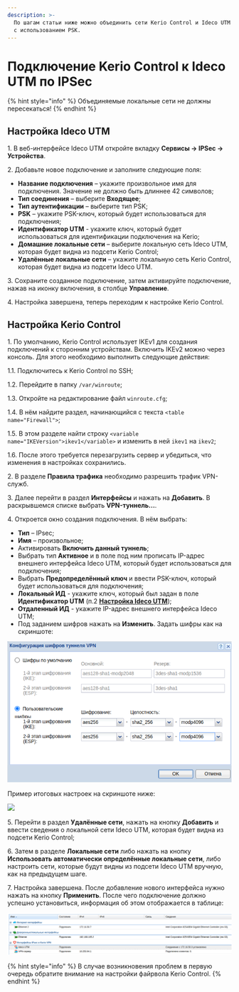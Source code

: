 ```yaml
---
description: >-
  По шагам статьи ниже можно объединить сети Kerio Control и Ideco UTM по IPsec
  с использованием PSK.
---
```


# Подключение Kerio Control к Ideco UTM по IPSec

{% hint style="info" %}
Объединяемые локальные сети не должны пересекаться!
{% endhint %}

## Настройка Ideco UTM

1\. В веб-интерфейсе Ideco UTM откройте вкладку **Сервисы -> IPSec -> Устройства**.

2\. Добавьте новое подключение и заполните следующие поля:

* **Название подключения** – укажите произвольное имя для подключения. Значение не должно быть длиннее 42 символов;
* **Тип соединения** – выберите **Входящее**;
* **Тип аутентификации** – выберите тип PSK;
* **PSK** – укажите PSK-ключ, который будет использоваться для подключения;
* **Идентификатор UTM** - укажите ключ, который будет использоваться для идентификации подключения на Kerio;
* **Домашние локальные сети** – выберите локальную сеть Ideco UTM, которая будет видна из подсети Kerio Control;
* **Удалённые локальные сети** – укажите локальную сеть Kerio Control, которая будет видна из подсети Ideco UTM.

3\. Сохраните созданное подключение, затем активируйте подключение, нажав на иконку включения, в столбце **Управление**.

4\. Настройка завершена, теперь переходим к настройке Kerio Control.

## Настройка Kerio Control

1\. По умолчанию, Kerio Control использует IKEv1 для создания подключений к сторонним устройствам. Включить IKEv2 можно через консоль. Для этого необходимо выполнить следующие действия:

1.1. Подключитесь к Kerio Control по SSH;

1.2. Перейдите в папку `/var/winroute`;

1.3. Откройте на редактирование файл `winroute.cfg`;

1.4. В нём найдите раздел, начинающийся с текста `<table name="Firewall">`;

1.5. В этом разделе найти строку `<variable name="IKEVersion">ikev1</variable>` и изменить в ней `ikev1` на `ikev2`;

1.6. После этого требуется перезагрузить сервер и убедиться, что изменения в настройках сохранились.

2\. В разделе **Правила трафика** необходимо разрешить трафик VPN-служб.

3\. Далее перейти в раздел **Интерфейсы** и нажать на **Добавить**. В раскрывшемся списке выбрать **VPN-туннель...**.

4\. Откроется окно создания подключения. В нём выбрать:

* **Тип** – IPsec;
* **Имя** – произвольное;
* Активировать **Включить данный туннель**;
* Выбрать тип **Активное** и в поле под ним прописать IP-адрес внешнего интерфейса Ideco UTM, который будет использоваться для подключения;
* Выбрать **Предопределённый ключ** и ввести PSK-ключ, который будет использоваться для подключения;
* **Локальный ИД** - укажите ключ, который был задан в поле **Идентификатор UTM** (п.2 [**Настройка Ideco UTM**](ipsec-connection-kerio-control-to-utm.md));
* **Отдаленный ИД** - укажите IP-адрес внешнего интерфейса Ideco UTM;
* Под заданием шифров нажать на **Изменить**. Задать шифры как на скриншоте:

![](<../../../../.gitbook/assets/conf-tunnel-VPN (1).png>)

Пример итоговых настроек на скриншоте ниже:

![](../../../../.gitbook/assets/docs\_encryption.png)

5\. Перейти в раздел **Удалённые сети**, нажать на кнопку **Добавить** и ввести сведения о локальной сети Ideco UTM, которая будет видна из подсети Kerio Control;

6\. Затем в разделе **Локальные сети** либо нажать на кнопку **Использовать автоматически определённые локальные сети**, либо настроить сети, которые будут видны из подсети Ideco UTM вручную, как на предыдущем шаге.

7\. Настройка завершена. После добавление нового интерфейса нужно нажать на кнопку **Применить**. После чего подключение должно успешно установиться, информация об этом отображается в таблице:

![](<../../../../.gitbook/assets/17072232 (2) (2) (2) (2) (2) (2) (2) (3) (3) (3) (3) (1) (1).png>)

{% hint style="info" %}
В случае возникновения проблем в первую очередь обратите внимание на настройки файрвола Kerio Control.
{% endhint %}

